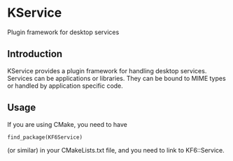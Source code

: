 # KService

Plugin framework for desktop services

## Introduction

KService provides a plugin framework for handling desktop services. Services can
be applications or libraries. They can be bound to MIME types or handled by
application specific code.

## Usage

If you are using CMake, you need to have

    find_package(KF6Service)

(or similar) in your CMakeLists.txt file, and you need to link to KF6::Service.


